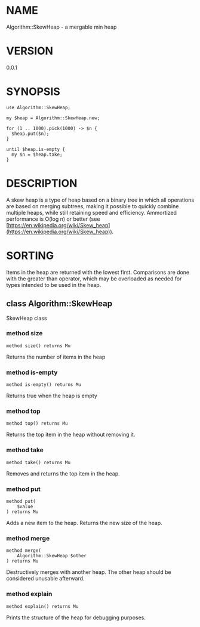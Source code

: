NAME
====

Algorithm::SkewHeap - a mergable min heap

VERSION
=======

0.0.1

SYNOPSIS
========

    use Algorithm::SkewHeap;

    my $heap = Algorithm::SkewHeap.new;

    for (1 .. 1000).pick(1000) -> $n {
      $heap.put($n);
    }

    until $heap.is-empty {
      my $n = $heap.take;
    }

DESCRIPTION
===========

A skew heap is a type of heap based on a binary tree in which all operations are based on merging subtrees, making it possible to quickly combine multiple heaps, while still retaining speed and efficiency. Ammortized performance is O(log n) or better (see [https://en.wikipedia.org/wiki/Skew_heap](https://en.wikipedia.org/wiki/Skew_heap)).

SORTING
=======

Items in the heap are returned with the lowest first. Comparisons are done with the greater than operator, which may be overloaded as needed for types intended to be used in the heap.

class Algorithm::SkewHeap
-------------------------

SkewHeap class

### method size

```perl6
method size() returns Mu
```

Returns the number of items in the heap

### method is-empty

```perl6
method is-empty() returns Mu
```

Returns true when the heap is empty

### method top

```perl6
method top() returns Mu
```

Returns the top item in the heap without removing it.

### method take

```perl6
method take() returns Mu
```

Removes and returns the top item in the heap.

### method put

```perl6
method put(
    $value
) returns Mu
```

Adds a new item to the heap. Returns the new size of the heap.

### method merge

```perl6
method merge(
    Algorithm::SkewHeap $other
) returns Mu
```

Destructively merges with another heap. The other heap should be considered unusable afterward.

### method explain

```perl6
method explain() returns Mu
```

Prints the structure of the heap for debugging purposes.


